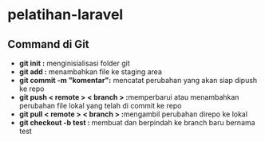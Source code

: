 # pelatihan-laravel

## Command di Git

<ul>
    <li><strong>git init :</strong> menginisialisasi folder git</li>
    <li><strong>git add :</strong> menambahkan file ke staging area</li>
    <li><strong>git commit -m "komentar":</strong> mencatat perubahan yang akan siap dipush ke repo</li>
    <li><strong>git push < remote > < branch > :</strong>memperbarui atau menambahkan perubahan file lokal yang telah di commit ke repo </li>
    <li><strong>git pull < remote > < branch > :</strong>mengambil perubahan direpo ke lokal</li>
    <li><strong>git checkout -b test : </strong>membuat dan berpindah ke branch baru bernama test</li>
</ul>
